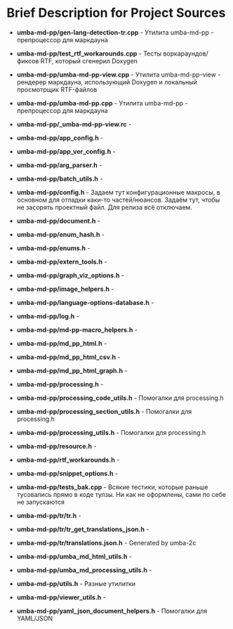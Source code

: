 # Brief Description for Project Sources


 - **umba-md-pp/gen-lang-detection-tr.cpp** - Утилита umba-md-pp - препроцессор для маркдауна
 - **umba-md-pp/test_rtf_workarounds.cpp** - Тесты воркараундов/фиксов RTF, который сгенерил Doxygen
 - **umba-md-pp/umba-md-pp-view.cpp** - Утилита umba-md-pp-view - рендерер маркдауна, использующий Doxygen и локальный просмотрщик RTF-файлов
 - **umba-md-pp/umba-md-pp.cpp** - Утилита umba-md-pp - препроцессор для маркдауна

 - **umba-md-pp/_umba-md-pp-view.rc** - 
 - **umba-md-pp/app_config.h** - 
 - **umba-md-pp/app_ver_config.h** - 
 - **umba-md-pp/arg_parser.h** - 
 - **umba-md-pp/batch_utils.h** - 
 - **umba-md-pp/config.h** - Задаем тут конфигурационные макросы, в основном для отладки каки-то частей/нюансов. Задаём тут, чтобы не засорять проектный файл. Для релиза всё отключаем.
 - **umba-md-pp/document.h** - 
 - **umba-md-pp/enum_hash.h** - 
 - **umba-md-pp/enums.h** - 
 - **umba-md-pp/extern_tools.h** - 
 - **umba-md-pp/graph_viz_options.h** - 
 - **umba-md-pp/image_helpers.h** - 
 - **umba-md-pp/language-options-database.h** - 
 - **umba-md-pp/log.h** - 
 - **umba-md-pp/md-pp-macro_helpers.h** - 
 - **umba-md-pp/md_pp_html.h** - 
 - **umba-md-pp/md_pp_html_csv.h** - 
 - **umba-md-pp/md_pp_html_graph.h** - 
 - **umba-md-pp/processing.h** - 
 - **umba-md-pp/processing_code_utils.h** - Помогалки для processing.h
 - **umba-md-pp/processing_section_utils.h** - Помогалки для processing.h
 - **umba-md-pp/processing_utils.h** - Помогалки для processing.h
 - **umba-md-pp/resource.h** - 
 - **umba-md-pp/rtf_workarounds.h** - 
 - **umba-md-pp/snippet_options.h** - 
 - **umba-md-pp/tests_bak.cpp** - Всякие тестики, которые раньше тусовались прямо в коде тулзы. Ни как не оформлены, сами по себе не запускаются
 - **umba-md-pp/tr/tr.h** - 
 - **umba-md-pp/tr/tr_get_translations_json.h** - 
 - **umba-md-pp/tr/translations.json.h** - Generated by umba-2c
 - **umba-md-pp/umba_md_html_utils.h** - 
 - **umba-md-pp/umba_md_processing_utils.h** - 
 - **umba-md-pp/utils.h** - Разные утилитки
 - **umba-md-pp/viewer_utils.h** - 
 - **umba-md-pp/yaml_json_document_helpers.h** - Помогалки для YAML/JSON

